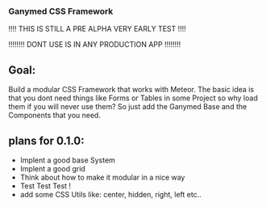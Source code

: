 ### Ganymed CSS Framework
!!!! THIS IS STILL A PRE ALPHA VERY EARLY TEST !!!!

!!!!!!!! DONT USE IS IN ANY PRODUCTION APP !!!!!!!!

## Goal:
Build a modular CSS Framework that works with Meteor.
The basic idea is that you dont need things like Forms or Tables in some Project so why load them if you will never use them?
So just add the Ganymed Base and the Components that you need.

## plans for 0.1.0:
- Implent a good base System
- Implent a good grid
- Think about how to make it modular in a nice way
- Test Test Test !
- add some CSS Utils like: center, hidden, right, left etc..

